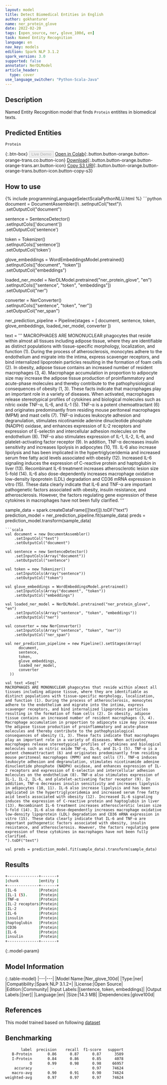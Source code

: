 ```yaml
---
layout: model
title: Detect Biomedical Entities in English
author: gokhanturer
name: ner_protein_glove
date: 2022-02-20
tags: [open_source, ner, glove_100d, en]
task: Named Entity Recognition
language: en
nav_key: models
edition: Spark NLP 3.1.2
spark_version: 3.0
supported: false
annotator: NerDLModel
article_header:
  type: cover
use_language_switcher: "Python-Scala-Java"
---
```


## Description

Named Entity Recognition model that finds `Protein` entitites in biomedical texts.

## Predicted Entities

`Protein`

{:.btn-box}
<button class="button button-orange" disabled>Live Demo</button>
[Open in Colab](https://colab.research.google.com/drive/1npHXVQbqZ5rFOTReG2DjOGuQFR3cX34Q#scrollTo=Lq8fqJfmFY9V){:.button.button-orange.button-orange-trans.co.button-icon}
[Download](https://s3.amazonaws.com/community.johnsnowlabs.com/gokhanturer/ner_protein_glove_en_3.1.2_3.0_1645385210378.zip){:.button.button-orange.button-orange-trans.arr.button-icon}
[Copy S3 URI](s3://community.johnsnowlabs.com/gokhanturer/ner_protein_glove_en_3.1.2_3.0_1645385210378.zip){:.button.button-orange.button-orange-trans.button-icon.button-copy-s3}

## How to use



<div class="tabs-box" markdown="1">
{% include programmingLanguageSelectScalaPythonNLU.html %}
```python
document = DocumentAssembler()\
    .setInputCol("text")\
    .setOutputCol("document")

sentence = SentenceDetector()\
    .setInputCols(['document'])\
    .setOutputCol('sentence')

token = Tokenizer()\
    .setInputCols(['sentence'])\
    .setOutputCol('token')
    
glove_embeddings = WordEmbeddingsModel.pretrained()\
    .setInputCols(["document", "token"])\
    .setOutputCol("embeddings")

loaded_ner_model = NerDLModel.pretrained("ner_protein_glove", "en")\
    .setInputCols(["sentence", "token", "embeddings"])\
    .setOutputCol("ner")

converter = NerConverter()\
    .setInputCols(["sentence", "token", "ner"])\
    .setOutputCol("ner_span")

ner_prediction_pipeline = Pipeline(stages = [
      document,
      sentence,
      token,
      glove_embeddings,
      loaded_ner_model,
      converter
  ])

text = '''
MACROPHAGES ARE MONONUCLEAR phagocytes that reside within almost all tissues including adipose tissue, where they are identifiable as distinct populations with tissue-specific morphology, localization, and function (1). During the process of atherosclerosis, monocytes adhere to the endothelium and migrate into the intima, express scavenger receptors, and bind internalized lipoprotein particles resulting in the formation of foam cells (2). In obesity, adipose tissue contains an increased number of resident macrophages (3, 4). Macrophage accumulation in proportion to adipocyte size may increase the adipose tissue production of proinflammatory and acute-phase molecules and thereby contribute to the pathophysiological consequences of obesity (1, 3). These facts indicate that macrophages play an important role in a variety of diseases. When activated, macrophages release stereotypical profiles of cytokines and biological molecules such as nitric oxide TNF-α, IL-6, and IL-1 (5). TNF-α is a potent chemoattractant (6) and originates predominantly from residing mouse peritoneal macrophages (MPM) and mast cells (7). TNF-α induces leukocyte adhesion and degranulation, stimulates nicotinamide adenine dinucleotide phosphate (NADPH) oxidase, and enhances expression of IL-2 receptors and expression of E-selectin and intercellular adhesion molecules on the endothelium (8). TNF-α also stimulates expression of IL-1, IL-2, IL-6, and platelet-activating factor receptor (9). In addition, TNF-α decreases insulin sensitivity and increases lipolysis in adipocytes (10, 11). IL-6 also increase lipolysis and has been implicated in the hypertriglyceridemia and increased serum free fatty acid levels associated with obesity (12). Increased IL-6 signaling induces the expression of C-reactive protein and haptoglubin in liver (13). Recombinant IL-6 treatment increases atherosclerotic lesion size 5-fold (14). IL-6 also dose-dependently increases macrophage oxidative low-density lipoprotein (LDL) degradation and CD36 mRNA expression in vitro (15). These data clearly indicate that IL-6 and TNF-α are important pathogenetic factors associated with obesity, insulin resistance, and atherosclerosis. However, the factors regulating gene expression of these cytokines in macrophages have not been fully clarified.
'''

sample_data = spark.createDataFrame([[text]]).toDF("text")
prediction_model = ner_prediction_pipeline.fit(sample_data)
preds = prediction_model.transform(sample_data)
```
```scala
val document = new DocumentAssembler()
    .setInputCol("text")
    .setOutputCol("document")

val sentence = new SentenceDetector()
    .setInputCols(Array("document"))
    .setOutputCol("sentence")

val token = new Tokenizer()
    .setInputCols(Array("sentence"))
    .setOutputCol("token")
    
val glove_embeddings = WordEmbeddingsModel.pretrained()
    .setInputCols(Array("document", "token"))
    .setOutputCol("embeddings")

val loaded_ner_model = NerDLModel.pretrained("ner_protein_glove", "en")
    .setInputCols(Array("sentence", "token", "embeddings"))
    .setOutputCol("ner")

val converter = new NerConverter()
    .setInputCols(Array("sentence", "token", "ner"))
    .setOutputCol("ner_span")

val ner_prediction_pipeline = new Pipeline().setStages(Array(
      document,
      sentence,
      token,
      glove_embeddings,
      loaded_ner_model,
      converter
  ))

val text =Seq("
MACROPHAGES ARE MONONUCLEAR phagocytes that reside within almost all tissues including adipose tissue, where they are identifiable as distinct populations with tissue-specific morphology, localization, and function (1). During the process of atherosclerosis, monocytes adhere to the endothelium and migrate into the intima, express scavenger receptors, and bind internalized lipoprotein particles resulting in the formation of foam cells (2). In obesity, adipose tissue contains an increased number of resident macrophages (3, 4). Macrophage accumulation in proportion to adipocyte size may increase the adipose tissue production of proinflammatory and acute-phase molecules and thereby contribute to the pathophysiological consequences of obesity (1, 3). These facts indicate that macrophages play an important role in a variety of diseases. When activated, macrophages release stereotypical profiles of cytokines and biological molecules such as nitric oxide TNF-α, IL-6, and IL-1 (5). TNF-α is a potent chemoattractant (6) and originates predominantly from residing mouse peritoneal macrophages (MPM) and mast cells (7). TNF-α induces leukocyte adhesion and degranulation, stimulates nicotinamide adenine dinucleotide phosphate (NADPH) oxidase, and enhances expression of IL-2 receptors and expression of E-selectin and intercellular adhesion molecules on the endothelium (8). TNF-α also stimulates expression of IL-1, IL-2, IL-6, and platelet-activating factor receptor (9). In addition, TNF-α decreases insulin sensitivity and increases lipolysis in adipocytes (10, 11). IL-6 also increase lipolysis and has been implicated in the hypertriglyceridemia and increased serum free fatty acid levels associated with obesity (12). Increased IL-6 signaling induces the expression of C-reactive protein and haptoglubin in liver (13). Recombinant IL-6 treatment increases atherosclerotic lesion size 5-fold (14). IL-6 also dose-dependently increases macrophage oxidative low-density lipoprotein (LDL) degradation and CD36 mRNA expression in vitro (15). These data clearly indicate that IL-6 and TNF-α are important pathogenetic factors associated with obesity, insulin resistance, and atherosclerosis. However, the factors regulating gene expression of these cytokines in macrophages have not been fully clarified.
").toDF("text")

val preds = prediction_model.fit(sample_data).transform(sample_data)
```

</div>

## Results

```bash
+--------------+-------+
|chunk         |entity |
+--------------+-------+
|IL-6          |Protein|
|IL-1 (5).     |Protein|
|TNF-α         |Protein|
|IL-2 receptors|Protein|
|IL-2          |Protein|
|IL-6          |Protein|
|insulin       |Protein|
|haptoglubin   |Protein|
|CD36          |Protein|
|IL-6          |Protein|
|insulin       |Protein|
+--------------+-------+
```

{:.model-param}
## Model Information

{:.table-model}
|---|---|
|Model Name:|Ner_glove_100d|
|Type:|ner|
|Compatibility:|Spark NLP 3.1.2+|
|License:|Open Source|
|Edition:|Community|
|Input Labels:|[sentence, token, embeddings]|
|Output Labels:|[ner]|
|Language:|en|
|Size:|14.3 MB|
|Dependencies:|glove100d|

## References

This model trained based on following [dataset](https://github.com/gokhanturer/NER_Model_SparkNLP/blob/main/BioNLP09_IOB_train.conll)

## Benchmarking

```bash
       label  precision    recall  f1-score   support
   B-Protein       0.86      0.87      0.87      3589
   I-Protein       0.84      0.86      0.85      4078
           O       0.99      0.98      0.98     66957
    accuracy         -         -       0.97     74624
   macro-avg       0.90      0.91      0.90     74624
weighted-avg       0.97      0.97      0.97     74624
```
